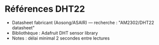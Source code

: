 # Références DHT22
- Datasheet fabricant (Aosong/ASAIR) — recherche : "AM2302/DHT22 datasheet"
- Bibliothèque : Adafruit DHT sensor library
- Notes : délai minimal 2 secondes entre lectures